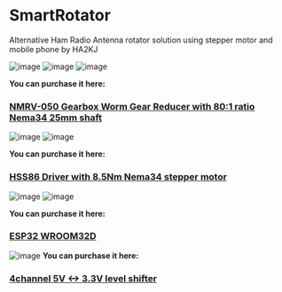 # SmartRotator
Alternative Ham Radio Antenna rotator solution using stepper motor and mobile phone
by HA2KJ

![image](https://github.com/jkrnl/SmartRotator/assets/8505408/6a7df095-2662-4e30-a4ee-b5bc9c76f0d1)
![image](https://github.com/jkrnl/SmartRotator/assets/8505408/1342a6a2-6adf-4990-89f7-f71092e78e60)
![image](https://github.com/jkrnl/SmartRotator/assets/8505408/417efbe4-c1f2-484b-b368-53f60a15dd60)

**You can purchase it here:**
### [NMRV-050 Gearbox Worm Gear Reducer with 80:1 ratio Nema34 25mm shaft](https://s.click.aliexpress.com/e/_DChrQoJ)


![image](https://github.com/jkrnl/SmartRotator/assets/8505408/3b5c95f4-237f-4711-bb27-9198f26ba8f9)
![image](https://github.com/jkrnl/SmartRotator/assets/8505408/70eec232-4caa-4b61-8ddb-a8323cbc529d)

**You can purchase it here:**
### [HSS86 Driver with 8.5Nm Nema34 stepper motor](https://s.click.aliexpress.com/e/_DDtD9Th)


![image](https://github.com/jkrnl/SmartRotator/assets/8505408/abc7aad0-71b6-4be4-bac6-16c67cfdecd2)
![image](https://github.com/jkrnl/SmartRotator/assets/8505408/49148c66-7abb-444e-bc2f-9c51919af53e)

**You can purchase it here:**
### [ESP32 WROOM32D](https://s.click.aliexpress.com/e/_DcABbqR)


![image](https://github.com/jkrnl/SmartRotator/assets/8505408/8565e90f-7512-4579-8288-7dc705be7795)
**You can purchase it here:**
### [4channel 5V <-> 3.3V level shifter](https://s.click.aliexpress.com/e/_DCcbU7d)
